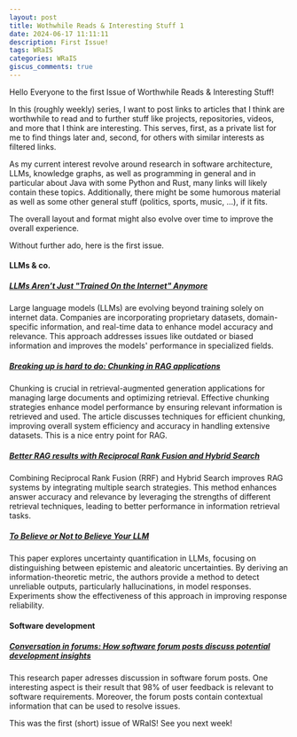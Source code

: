 ```yaml
---
layout: post
title: Wothwhile Reads & Interesting Stuff 1
date: 2024-06-17 11:11:11
description: First Issue!
tags: WRaIS
categories: WRaIS
giscus_comments: true
---
```


Hello Everyone to the first Issue of Worthwhile Reads & Interesting Stuff!

In this (roughly weekly) series, I want to post links to articles that I think are worthwhile to read and to further stuff like projects, repositories, videos, and more that I think are interesting.
This serves, first, as a private list for me to find things later and, second, for others with similar interests as filtered links.

As my current interest revolve around research in software architecture, LLMs, knowledge graphs, as well as programming in general and in particular about Java with some Python and Rust, many links will likely contain these topics.
Additionally, there might be some humorous material as well as some other general stuff (politics, sports, music, ...), if it fits.

The overall layout and format might also evolve over time to improve the overall experience.

Without further ado, here is the first issue.

#### LLMs & co.

##### [LLMs Aren’t Just "Trained On the Internet" Anymore](https://allenpike.com/2024/llms-trained-on-internet)
Large language models (LLMs) are evolving beyond training solely on internet data. 
Companies are incorporating proprietary datasets, domain-specific information, and real-time data to enhance model accuracy and relevance. 
This approach addresses issues like outdated or biased information and improves the models' performance in specialized fields.

##### [Breaking up is hard to do: Chunking in RAG applications](https://stackoverflow.blog/2024/06/06/breaking-up-is-hard-to-do-chunking-in-rag-applications/)
Chunking is crucial in retrieval-augmented generation applications for managing large documents and optimizing retrieval. 
Effective chunking strategies enhance model performance by ensuring relevant information is retrieved and used. 
The article discusses techniques for efficient chunking, improving overall system efficiency and accuracy in handling extensive datasets.
This is a nice entry point for RAG.

##### [Better RAG results with Reciprocal Rank Fusion and Hybrid Search](https://www.assembled.com/blog/better-rag-results-with-reciprocal-rank-fusion-and-hybrid-search)
Combining Reciprocal Rank Fusion (RRF) and Hybrid Search improves RAG systems by integrating multiple search strategies. 
This method enhances answer accuracy and relevance by leveraging the strengths of different retrieval techniques, leading to better performance in information retrieval tasks.

##### [To Believe or Not to Believe Your LLM](https://arxiv.org/pdf/2406.02543)
This paper explores uncertainty quantification in LLMs, focusing on distinguishing between epistemic and aleatoric uncertainties. 
By deriving an information-theoretic metric, the authors provide a method to detect unreliable outputs, particularly hallucinations, in model responses. 
Experiments show the effectiveness of this approach in improving response reliability.



#### Software development

##### [Conversation in forums: How software forum posts discuss potential development insights](https://www.sciencedirect.com/science/article/pii/S0164121224001535)
This research paper adresses discussion in software forum posts.
One interesting aspect is their result that 98\% of user feedback is relevant to software requirements.
Moreover, the forum posts contain contextual information that can be used to resolve issues.


This was the first (short) issue of WRaIS!
See you next week!